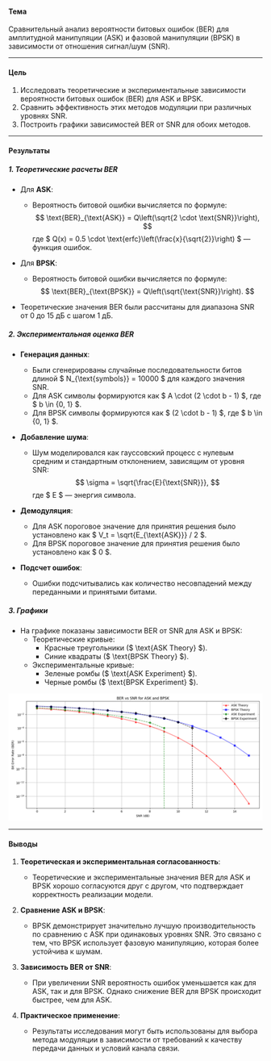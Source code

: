#### **Тема**
Сравнительный анализ вероятности битовых ошибок (BER) для амплитудной манипуляции (ASK) и фазовой манипуляции (BPSK) в зависимости от отношения сигнал/шум (SNR).

---

#### **Цель**
1. Исследовать теоретические и экспериментальные зависимости вероятности битовых ошибок (BER) для ASK и BPSK.
2. Сравнить эффективность этих методов модуляции при различных уровнях SNR.
3. Построить графики зависимостей BER от SNR для обоих методов.

---

#### **Результаты**

##### **1. Теоретические расчеты BER**

- Для **ASK**:
  - Вероятность битовой ошибки вычисляется по формуле:
    $$
    \text{BER}_{\text{ASK}} = Q\left(\sqrt{2 \cdot \text{SNR}}\right),
    $$
    где $ Q(x) = 0.5 \cdot \text{erfc}\left(\frac{x}{\sqrt{2}}\right) $ — функция ошибок.

- Для **BPSK**:
  - Вероятность битовой ошибки вычисляется по формуле:
    $$
    \text{BER}_{\text{BPSK}} = Q\left(\sqrt{\text{SNR}}\right).
    $$

- Теоретические значения BER были рассчитаны для диапазона SNR от 0 до 15 дБ с шагом 1 дБ.

##### **2. Экспериментальная оценка BER**

- **Генерация данных**:
  - Были сгенерированы случайные последовательности битов длиной $ N_{\text{symbols}} = 10000 $ для каждого значения SNR.
  - Для ASK символы формируются как $ A \cdot (2 \cdot b - 1) $, где $ b \in \{0, 1\} $.
  - Для BPSK символы формируются как $ (2 \cdot b - 1) $, где $ b \in \{0, 1\} $.

- **Добавление шума**:
  - Шум моделировался как гауссовский процесс с нулевым средним и стандартным отклонением, зависящим от уровня SNR:
    $$
    \sigma = \sqrt{\frac{E}{\text{SNR}}},
    $$
    где $ E $ — энергия символа.

- **Демодуляция**:
  - Для ASK пороговое значение для принятия решения было установлено как $ V_t = \sqrt{E_{\text{ASK}}} / 2 $.
  - Для BPSK пороговое значение для принятия решения было установлено как $ 0 $.

- **Подсчет ошибок**:
  - Ошибки подсчитывались как количество несовпадений между переданными и принятыми битами.

##### **3. Графики**

- На графике показаны зависимости BER от SNR для ASK и BPSK:
  - Теоретические кривые:
    - Красные треугольники ($ \text{ASK Theory} $).
    - Синие квадраты ($ \text{BPSK Theory} $).
  - Экспериментальные кривые:
    - Зеленые ромбы ($ \text{ASK Experiment} $).
    - Черные ромбы ($ \text{BPSK Experiment} $).

![Графики](./img/Figure_1.png)

---

#### **Выводы**

1. **Теоретическая и экспериментальная согласованность**:
   - Теоретические и экспериментальные значения BER для ASK и BPSK хорошо согласуются друг с другом, что подтверждает корректность реализации модели.

2. **Сравнение ASK и BPSK**:
   - BPSK демонстрирует значительно лучшую производительность по сравнению с ASK при одинаковых уровнях SNR. Это связано с тем, что BPSK использует фазовую манипуляцию, которая более устойчива к шумам.

3. **Зависимость BER от SNR**:
   - При увеличении SNR вероятность ошибок уменьшается как для ASK, так и для BPSK. Однако снижение BER для BPSK происходит быстрее, чем для ASK.

4. **Практическое применение**:
   - Результаты исследования могут быть использованы для выбора метода модуляции в зависимости от требований к качеству передачи данных и условий канала связи.
